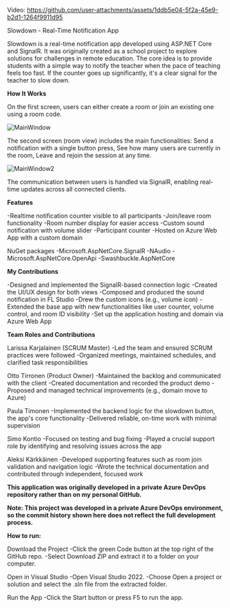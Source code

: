 Video: https://github.com/user-attachments/assets/1ddb5e04-5f2a-45e9-b2d1-1264f9911d95

Slowdown - Real-Time Notification App

Slowdown is a real-time notification app developed using ASP.NET Core and SignalR. It was originally created as a school project to explore solutions for challenges in remote education. The core idea is to provide students with a simple way to notify the teacher when the pace of teaching feels too fast. If the counter goes up significantly, it's a clear signal for the teacher to slow down.

**How It Works**

On the first screen, users can either create a room or join an existing one using a room code.

![MainWindow](https://github.com/user-attachments/assets/3cb4cdd8-33fe-48fe-8884-8f4e431bf622)


The second screen (room view) includes the main functionalities: Send a notification with a single button press, See how many users are currently in the room, Leave and rejoin the session at any time.

![MainWindow2](https://github.com/user-attachments/assets/366f1394-a6be-4716-8469-d47e6ec4bdce)

The communication between users is handled via SignalR, enabling real-time updates across all connected clients.

**Features**

-Realtime notification counter visible to all participants
-Join/leave room functionality
-Room number display for easier access
-Custom sound notification with volume slider
-Participant counter
-Hosted on Azure Web App with a custom domain

NuGet packages
-Microsoft.AspNetCore.SignalR 
-NAudio
-Microsoft.AspNetCore.OpenApi
-Swashbuckle.AspNetCore

**My Contributions**

-Designed and implemented the SignalR-based connection logic
-Created the UI/UX design for both views
-Composed and produced the sound notification in FL Studio
-Drew the custom icons (e.g., volume icon)
-Extended the base app with new functionalities like user counter, volume control, and room ID visibility
-Set up the application hosting and domain via Azure Web App

**Team Roles and Contributions**

Larissa Karjalainen (SCRUM Master)
-Led the team and ensured SCRUM practices were followed
-Organized meetings, maintained schedules, and clarified task responsibilities

Otto Tirronen (Product Owner)
-Maintained the backlog and communicated with the client
-Created documentation and recorded the product demo
-Proposed and managed technical improvements (e.g., domain move to Azure)

Paula Timonen
-Implemented the backend logic for the slowdown button, the app's core functionality
-Delivered reliable, on-time work with minimal supervision

Simo Kontio
-Focused on testing and bug fixing
-Played a crucial support role by identifying and resolving issues across the app

Aleksi Kärkkäinen
-Developed supporting features such as room join validation and navigation logic
-Wrote the technical documentation and contributed through independent, focused work

**This application was originally developed in a private Azure DevOps repository rather than on my personal GitHub.**

**Note: This project was developed in a private Azure DevOps environment, so the commit history shown here does not reflect the full development process.**

**How to run:**

Download the Project
-Click the green Code button at the top right of the GitHub repo.
-Select Download ZIP and extract it to a folder on your computer.

Open in Visual Studio
-Open Visual Studio 2022.
-Choose Open a project or solution and select the .sln file from the extracted folder.

Run the App
-Click the Start button or press F5 to run the app.
